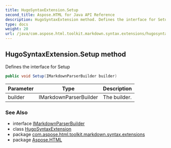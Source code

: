 ```yaml
---
title: HugoSyntaxExtension.Setup
second_title: Aspose.HTML for Java API Reference
description: HugoSyntaxExtension method. Defines the interface for Setup
type: docs
weight: 20
url: /java/com.aspose.html.toolkit.markdown.syntax.extensions/hugosyntaxextension/setup/
---
```

## HugoSyntaxExtension.Setup method

Defines the interface for Setup

```java
public void Setup(IMarkdownParserBuilder builder)
```

| Parameter | Type | Description |
| --- | --- | --- |
| builder | IMarkdownParserBuilder | The builder. |

### See Also

* interface [IMarkdownParserBuilder](../../../com.aspose.html.toolkit.markdown.syntax.parser/imarkdownparserbuilder/)
* class [HugoSyntaxExtension](../)
* package [com.aspose.html.toolkit.markdown.syntax.extensions](../../hugosyntaxextension/)
* package [Aspose.HTML](../../../)
